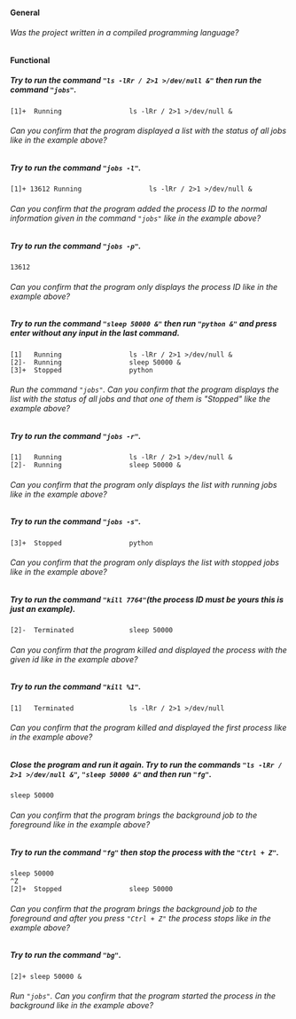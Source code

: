 #### General

###### Was the project written in a compiled programming language?

#### Functional

##### Try to run the command `"ls -lRr / 2>1 >/dev/null &"` then run the command `"jobs"`.

```
[1]+  Running                 ls -lRr / 2>1 >/dev/null &
```

###### Can you confirm that the program displayed a list with the status of all jobs like in the example above?

##### Try to run the command `"jobs -l"`.

```
[1]+ 13612 Running                 ls -lRr / 2>1 >/dev/null &
```

###### Can you confirm that the program added the process ID to the normal information given in the command `"jobs"` like in the example above?

##### Try to run the command `"jobs -p"`.

```
13612
```

###### Can you confirm that the program only displays the process ID like in the example above?

##### Try to run the command `"sleep 50000 &"` then run `"python &"` and press enter without any input in the last command.

```
[1]   Running                 ls -lRr / 2>1 >/dev/null &
[2]-  Running                 sleep 50000 &
[3]+  Stopped                 python
```

###### Run the command `"jobs"`. Can you confirm that the program displays the list with the status of all jobs and that one of them is "Stopped" like the example above?

##### Try to run the command `"jobs -r"`.

```
[1]   Running                 ls -lRr / 2>1 >/dev/null &
[2]-  Running                 sleep 50000 &
```

###### Can you confirm that the program only displays the list with running jobs like in the example above?

##### Try to run the command `"jobs -s"`.

```
[3]+  Stopped                 python
```

###### Can you confirm that the program only displays the list with stopped jobs like in the example above?

##### Try to run the command `"kill 7764"`(the process ID must be yours this is just an example).

```
[2]-  Terminated              sleep 50000
```

###### Can you confirm that the program killed and displayed the process with the given id like in the example above?

##### Try to run the command `"kill %1"`.

```
[1]   Terminated              ls -lRr / 2>1 >/dev/null
```

###### Can you confirm that the program killed and displayed the first process like in the example above?

##### Close the program and run it again. Try to run the commands `"ls -lRr / 2>1 >/dev/null &"`, `"sleep 50000 &"` and then run `"fg"`.

```
sleep 50000

```

###### Can you confirm that the program brings the background job to the foreground like in the example above?

##### Try to run the command `"fg"` then stop the process with the `"Ctrl + Z"`.

```
sleep 50000
^Z
[2]+  Stopped                 sleep 50000
```

###### Can you confirm that the program brings the background job to the foreground and after you press `"Ctrl + Z"` the process stops like in the example above?

##### Try to run the command `"bg"`.

```
[2]+ sleep 50000 &
```

###### Run `"jobs"`. Can you confirm that the program started the process in the background like in the example above?
